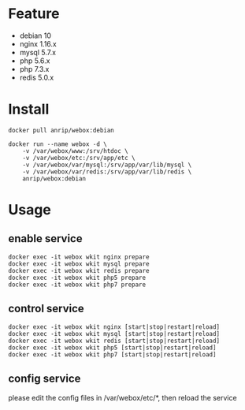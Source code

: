 # Feature

-   debian   10
-   nginx    1.16.x
-   mysql    5.7.x
-   php      5.6.x
-   php      7.3.x
-   redis    5.0.x

# Install

```shell
docker pull anrip/webox:debian

docker run --name webox -d \
    -v /var/webox/www:/srv/htdoc \
    -v /var/webox/etc:/srv/app/etc \
    -v /var/webox/var/mysql:/srv/app/var/lib/mysql \
    -v /var/webox/var/redis:/srv/app/var/lib/redis \
    anrip/webox:debian
```

# Usage

## enable service

```shell
docker exec -it webox wkit nginx prepare
docker exec -it webox wkit mysql prepare
docker exec -it webox wkit redis prepare
docker exec -it webox wkit php5 prepare
docker exec -it webox wkit php7 prepare
```

## control service

```shell
docker exec -it webox wkit nginx [start|stop|restart|reload]
docker exec -it webox wkit mysql [start|stop|restart|reload]
docker exec -it webox wkit redis [start|stop|restart|reload]
docker exec -it webox wkit php5 [start|stop|restart|reload]
docker exec -it webox wkit php7 [start|stop|restart|reload]
```

## config service

please edit the config files in /var/webox/etc/*, then reload the service
